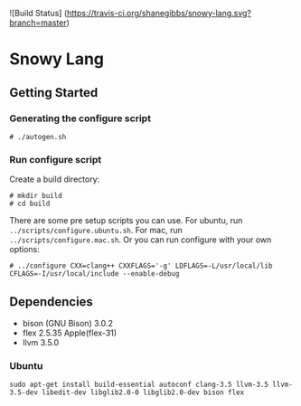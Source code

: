 ![Build Status]
(https://travis-ci.org/shanegibbs/snowy-lang.svg?branch=master)

# Snowy Lang

## Getting Started

### Generating the configure script

```
# ./autogen.sh
```

### Run configure script

Create a build directory:

```
# mkdir build
# cd build
```

There are some pre setup scripts you can use. For ubuntu, run `../scripts/configure.ubuntu.sh`. For mac, run `../scripts/configure.mac.sh`. Or you can run configure with your own options:

```
# ../configure CXX=clang++ CXXFLAGS='-g' LDFLAGS=-L/usr/local/lib CFLAGS=-I/usr/local/include --enable-debug
```

## Dependencies

* bison (GNU Bison) 3.0.2
* flex 2.5.35 Apple(flex-31)
* llvm 3.5.0

### Ubuntu

```
sudo apt-get install build-essential autoconf clang-3.5 llvm-3.5 llvm-3.5-dev libedit-dev libglib2.0-0 libglib2.0-dev bison flex
```
